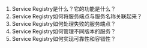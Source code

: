 

1. Service Registry是什么？它的功能是什么？
2. Service Registry如何将服务端点与服务名称关联起来？ 
3. Service Registry如何处理失败的服务端点？ 
4. Service Registry如何管理不同版本的服务？ 
5. Service Registry如何实现可靠性和容错性？